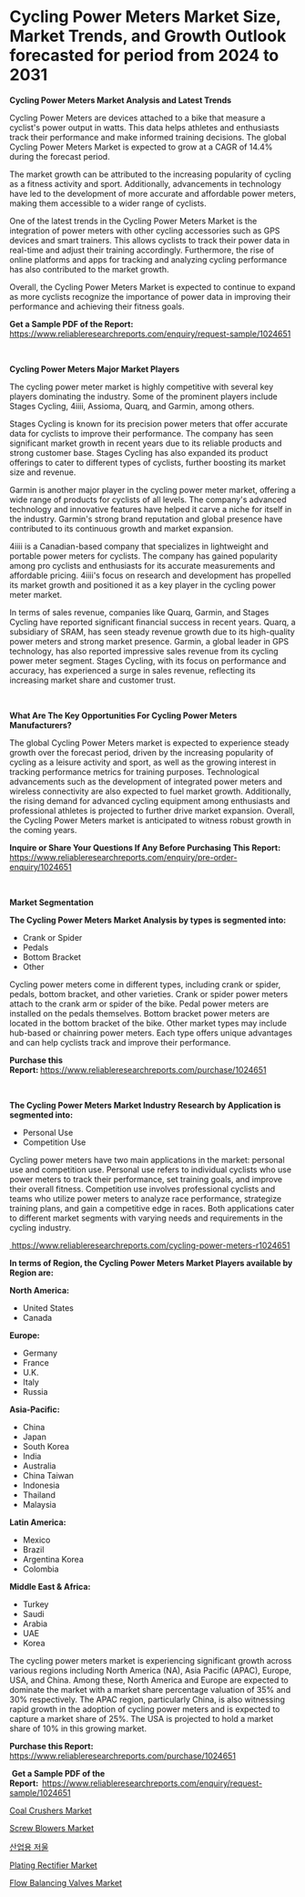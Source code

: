 <p><h1>Cycling Power Meters Market Size, Market Trends, and Growth Outlook forecasted for period from 2024 to 2031</h1></p><p><strong>Cycling Power Meters Market Analysis and Latest Trends</strong></p>
<p><p>Cycling Power Meters are devices attached to a bike that measure a cyclist's power output in watts. This data helps athletes and enthusiasts track their performance and make informed training decisions. The global Cycling Power Meters Market is expected to grow at a CAGR of 14.4% during the forecast period. </p><p>The market growth can be attributed to the increasing popularity of cycling as a fitness activity and sport. Additionally, advancements in technology have led to the development of more accurate and affordable power meters, making them accessible to a wider range of cyclists. </p><p>One of the latest trends in the Cycling Power Meters Market is the integration of power meters with other cycling accessories such as GPS devices and smart trainers. This allows cyclists to track their power data in real-time and adjust their training accordingly. Furthermore, the rise of online platforms and apps for tracking and analyzing cycling performance has also contributed to the market growth.</p><p>Overall, the Cycling Power Meters Market is expected to continue to expand as more cyclists recognize the importance of power data in improving their performance and achieving their fitness goals.</p></p>
<p><strong>Get a Sample PDF of the Report:&nbsp;</strong> <a href="https://www.reliableresearchreports.com/enquiry/request-sample/1024651">https://www.reliableresearchreports.com/enquiry/request-sample/1024651</a></p>
<p>&nbsp;</p>
<p><strong>Cycling Power Meters Major Market Players</strong></p>
<p><p>The cycling power meter market is highly competitive with several key players dominating the industry. Some of the prominent players include Stages Cycling, 4iiii, Assioma, Quarq, and Garmin, among others.</p><p>Stages Cycling is known for its precision power meters that offer accurate data for cyclists to improve their performance. The company has seen significant market growth in recent years due to its reliable products and strong customer base. Stages Cycling has also expanded its product offerings to cater to different types of cyclists, further boosting its market size and revenue.</p><p>Garmin is another major player in the cycling power meter market, offering a wide range of products for cyclists of all levels. The company's advanced technology and innovative features have helped it carve a niche for itself in the industry. Garmin's strong brand reputation and global presence have contributed to its continuous growth and market expansion.</p><p>4iiii is a Canadian-based company that specializes in lightweight and portable power meters for cyclists. The company has gained popularity among pro cyclists and enthusiasts for its accurate measurements and affordable pricing. 4iiii's focus on research and development has propelled its market growth and positioned it as a key player in the cycling power meter market.</p><p>In terms of sales revenue, companies like Quarq, Garmin, and Stages Cycling have reported significant financial success in recent years. Quarq, a subsidiary of SRAM, has seen steady revenue growth due to its high-quality power meters and strong market presence. Garmin, a global leader in GPS technology, has also reported impressive sales revenue from its cycling power meter segment. Stages Cycling, with its focus on performance and accuracy, has experienced a surge in sales revenue, reflecting its increasing market share and customer trust.</p></p>
<p>&nbsp;</p>
<p><strong>What Are The Key Opportunities For Cycling Power Meters Manufacturers?</strong></p>
<p><p>The global Cycling Power Meters market is expected to experience steady growth over the forecast period, driven by the increasing popularity of cycling as a leisure activity and sport, as well as the growing interest in tracking performance metrics for training purposes. Technological advancements such as the development of integrated power meters and wireless connectivity are also expected to fuel market growth. Additionally, the rising demand for advanced cycling equipment among enthusiasts and professional athletes is projected to further drive market expansion. Overall, the Cycling Power Meters market is anticipated to witness robust growth in the coming years.</p></p>
<p><strong>Inquire or Share Your Questions If Any Before Purchasing This Report:</strong> <a href="https://www.reliableresearchreports.com/enquiry/pre-order-enquiry/1024651">https://www.reliableresearchreports.com/enquiry/pre-order-enquiry/1024651</a></p>
<p>&nbsp;</p>
<p><strong>Market Segmentation</strong></p>
<p><strong>The Cycling Power Meters Market Analysis by types is segmented into:</strong></p>
<p><ul><li>Crank or Spider</li><li>Pedals</li><li>Bottom Bracket</li><li>Other</li></ul></p>
<p><p>Cycling power meters come in different types, including crank or spider, pedals, bottom bracket, and other varieties. Crank or spider power meters attach to the crank arm or spider of the bike. Pedal power meters are installed on the pedals themselves. Bottom bracket power meters are located in the bottom bracket of the bike. Other market types may include hub-based or chainring power meters. Each type offers unique advantages and can help cyclists track and improve their performance.</p></p>
<p><strong>Purchase this Report:&nbsp;</strong><a href="https://www.reliableresearchreports.com/purchase/1024651">https://www.reliableresearchreports.com/purchase/1024651</a></p>
<p>&nbsp;</p>
<p><strong>The Cycling Power Meters Market Industry Research by Application is segmented into:</strong></p>
<p><ul><li>Personal Use</li><li>Competition Use</li></ul></p>
<p><p>Cycling power meters have two main applications in the market: personal use and competition use. Personal use refers to individual cyclists who use power meters to track their performance, set training goals, and improve their overall fitness. Competition use involves professional cyclists and teams who utilize power meters to analyze race performance, strategize training plans, and gain a competitive edge in races. Both applications cater to different market segments with varying needs and requirements in the cycling industry.</p></p>
<p><a href="https://www.reliableresearchreports.com/cycling-power-meters-r1024651">&nbsp;https://www.reliableresearchreports.com/cycling-power-meters-r1024651</a></p>
<p><strong>In terms of Region, the Cycling Power Meters Market Players available by Region are:</strong></p>
<p>
    <p> <strong> North America: </strong>
        <ul>
            <li>United States</li>
            <li>Canada</li>
        </ul>
        </p> 
    <p> <strong> Europe: </strong>
        <ul>
            <li>Germany</li>
            <li>France</li>
            <li>U.K.</li>
            <li>Italy</li>
            <li>Russia</li>
        </ul>
        </p> 
    <p> <strong> Asia-Pacific: </strong>
        <ul>
            <li>China</li>
            <li>Japan</li>
            <li>South Korea</li>
            <li>India</li>
            <li>Australia</li>
            <li>China Taiwan</li>
            <li>Indonesia</li>
            <li>Thailand</li>
            <li>Malaysia</li>
        </ul>
        </p> 
    <p> <strong> Latin America: </strong>
        <ul>
            <li>Mexico</li>
            <li>Brazil</li>
            <li>Argentina Korea</li>
            <li>Colombia</li>
        </ul>
        </p> 
    <p> <strong> Middle East & Africa: </strong>
        <ul>
            <li>Turkey</li>
            <li>Saudi</li>
            <li>Arabia</li>
            <li>UAE</li>
            <li>Korea</li>
        </ul>
    </p>
    </p>
<p><p>The cycling power meters market is experiencing significant growth across various regions including North America (NA), Asia Pacific (APAC), Europe, USA, and China. Among these, North America and Europe are expected to dominate the market with a market share percentage valuation of 35% and 30% respectively. The APAC region, particularly China, is also witnessing rapid growth in the adoption of cycling power meters and is expected to capture a market share of 25%. The USA is projected to hold a market share of 10% in this growing market.</p></p>
<p><strong>Purchase this Report: </strong><a href="https://www.reliableresearchreports.com/purchase/1024651">https://www.reliableresearchreports.com/purchase/1024651</a></p>
<p>&nbsp;<strong>Get a Sample PDF of the Report:&nbsp;&nbsp;</strong><a href="https://www.reliableresearchreports.com/enquiry/request-sample/1024651">https://www.reliableresearchreports.com/enquiry/request-sample/1024651</a></p>
<p><strong></strong></p>
<p><p><a href="https://www.linkedin.com/pulse/coal-crushers-market-share-evolution-growth-trends-2024--gvdpc">Coal Crushers Market</a></p><p><a href="https://github.com/biheemgalvinlouises6hokrh3h/Market-Research-Report-List-2/blob/main/screw-blowers-market.md">Screw Blowers Market</a></p><p><a href="https://github.com/anton65482023/Market-Research-Report-List-1/blob/main/518459450880.md">산업용 저울</a></p><p><a href="https://github.com/IzaiahBartell/Market-Research-Report-List-1/blob/main/plating-rectifier-market.md">Plating Rectifier Market</a></p><p><a href="https://www.linkedin.com/pulse/flow-balancing-valves-market-furnishes-information-share-trends-o0y1c">Flow Balancing Valves Market</a></p></p>